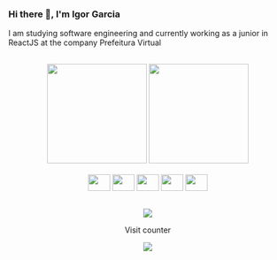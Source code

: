 ### Hi there 👋, I'm Igor Garcia

I am studying software engineering and currently working as a junior in ReactJS at the company Prefeitura Virtual


##

<div style="display: inline_block" align ="center">
  <img height="180em" src="https://github-readme-stats.vercel.app/api?username=igrgarcia&theme=radical" />
  <img height="180em" src="https://github-readme-stats.vercel.app/api/top-langs/?username=igrgarcia&layout=compact&theme=radical&hide=jupyter%20notebook" />
</div>

<div style="display: inline_block" align="center"></br>
  <img height="30" width="40" src="https://icongr.am/devicon/react-original.svg?size=128&color=currentColor" />
  <img height="30" width="40" src="https://icongr.am/devicon/javascript-original.svg?size=128&color=currentColor" />
  <img height="30" width="40" src="https://icongr.am/devicon/html5-original.svg?size=128&color=currentColor" />
  <img height="30" width="40" src="https://icongr.am/devicon/css3-original.svg?size=128&color=currentColor" />
  <img height="30" width="40" src="https://icongr.am/devicon/git-original.svg?size=128&color=currentColor" />
</div>

##

<div style="display: inline_block" align ="center">
  
  <a href="https://www.linkedin.com/in/igorbraga01/">
    <img src="https://img.shields.io/badge/linkedin-%230077B5.svg?&style=for-the-badge&logo=linkedin&logoColor=white" />
  </a>
  
</div>

<p align="center"> Visit counter </p>
<p align="center">   <img alingn="center" src="https://profile-counter.glitch.me/igrgarcia/count.svg" /></p>

